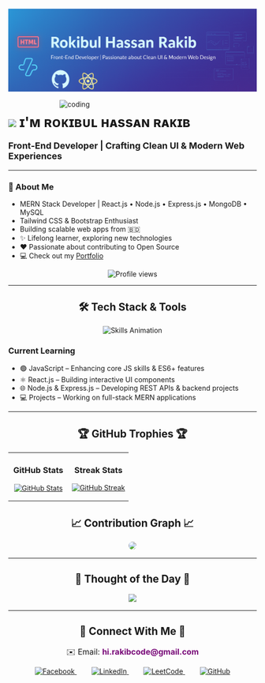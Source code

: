 ![Kiran1689 Banner Image](./banner.png)

<!-- Night Owl GIF -->
<div>
  <img align="right" alt="coding" width="400" src="https://user-images.githubusercontent.com/55389276/140866485-8fb1c876-9a8f-4d6a-98dc-08c4981eaf70.gif">
</div>

<h1>
  <img src="https://emojis.slackmojis.com/emojis/images/1531849430/4246/blob-sunglasses.gif?1531849430" width="30"/> 
  ɪ'ᴍ ʀᴏᴋɪʙᴜʟ ʜᴀssᴀɴ ʀᴀᴋɪʙ
</h1>
<p style="font-size: 18px;"><strong>Front-End Developer | Crafting Clean UI & Modern Web Experiences</strong></p>

---

### 👋 About Me
- MERN Stack Developer | React.js • Node.js • Express.js • MongoDB • MySQL  
- Tailwind CSS & Bootstrap Enthusiast  
- Building scalable web apps from 🇧🇩  
- ✨ Lifelong learner, exploring new technologies  
- ❤ Passionate about contributing to Open Source  
- 💻 Check out my [Portfolio](https://rokibul-hassan-rakib-portfolio.netlify.app/)  

<p align="center">
  <img src="https://komarev.com/ghpvc/?username=rokibulhassanrakib&label=Profile%20Views&color=770677&style=for-the-badge&logo=star" alt="Profile views"/>
</p>

---

<h2 align="center">🛠 Tech Stack & Tools</h2> 
<p align="center">
  <picture>
    <source media="(prefers-color-scheme: dark)" srcset="./Skills_Animation_Dark.gif">
    <source media="(prefers-color-scheme: light)" srcset="./Skills_Animation_White.gif">
    <img alt="Skills Animation" src="./Skills_Animation_White.gif">
  </picture>
</p>

<h3>Current Learning</h3>
<ul>
  <li>🟢 JavaScript – Enhancing core JS skills & ES6+ features</li>
  <li>⚛️ React.js – Building interactive UI components</li>
  <li>🌐 Node.js & Express.js – Developing REST APIs & backend projects</li>
  <li>💻 Projects – Working on full-stack MERN applications</li>
</ul>

---

<h2 align="center">🏆 GitHub Trophies 🏆</h2>
<table width="100%">
  <tr>
    <td width="50%">
      <h3 align="center"><strong>GitHub Stats</strong></h3>
      <p align="center">
        <a href="https://github.com/RokibulHassanRakib">
          <img align="center" src="https://github-readme-stats.vercel.app/api?username=rokibulhassanrakib&show_icons=true&theme=radical&hide_rank=true&hide_title=true&hide_border=true" alt="GitHub Stats" />
        </a>
      </p>
    </td>
    <td width="50%">
      <h3 align="center"><strong>Streak Stats</strong></h3>
      <p align="center">
        <a href="https://github.com/RokibulHassanRakib">
          <img src="https://github-readme-streak-stats.herokuapp.com/?user=rokibulhassanrakib&theme=radical&hide_border=true" 
               alt="GitHub Streak" />
        </a>
      </p>
    </td>
  </tr>
</table>

<h2 align="center">📈 Contribution Graph 📈</h2>
<div align="center">
  <img src="https://github-readme-activity-graph.vercel.app/graph?username=RokibulHassanRakib&bg_color=220a28&color=ffffff&line=c56a90&point=ffeb95&area=false&hide_border=false" style="border-radius:15px;">
</div>

---

<h2 align="center">🌟 Thought of the Day 🌟</h2>
<p align="center">
  <img src="https://readme-daily-quotes.vercel.app/api?author=Simon%20Sinek&quote=To%20succeed%20takes%20more%20than%20the%20desire%20to%20win.%20It%20also%20takes%20the%20acceptance%20that%20we%20could%20fail.&theme=dark&bg_color=220a28&author_color=ffeb95&accent_color=c56a90">
</p>

---

<h2 align="center">🤝 Connect With Me 🤝</h2>
<p align="center" style="font-size:16px; margin-bottom:15px;">
  ✉️ Email: <a href="mailto:hi.rakibcode@gmail.com" style="text-decoration:none; color:#770677;"><strong>hi.rakibcode@gmail.com</strong></a>
</p>

<p align="center" style="margin-top:0;">
  <a href="https://fb.com/rokibulhassanrakib76" target="_blank" style="margin:0 15px;">
    <img src="https://raw.githubusercontent.com/rahuldkjain/github-profile-readme-generator/master/src/images/icons/Social/facebook.svg" alt="Facebook" width="40" height="40"/>
  </a>
  <a href="https://www.linkedin.com/in/rokibul-hasan-rakib-23a4b9377/" target="_blank" style="margin:0 15px;">
    <img src="https://raw.githubusercontent.com/rahuldkjain/github-profile-readme-generator/master/src/images/icons/Social/linked-in-alt.svg" alt="LinkedIn" width="40" height="40"/>
  </a>
  <a href="https://www.leetcode.com/rokibul_hasan_rakib" target="_blank" style="margin:0 15px;">
    <img src="https://raw.githubusercontent.com/rahuldkjain/github-profile-readme-generator/master/src/images/icons/Social/leet-code.svg" alt="LeetCode" width="40" height="40"/>
  </a>
  <a href="https://github.com/rokibulhassanrakib" target="_blank" style="margin:0 15px;">
    <img src="https://raw.githubusercontent.com/rahuldkjain/github-profile-readme-generator/master/src/images/icons/Social/github.svg" alt="GitHub" width="40" height="40"/>
  </a>
</p>
